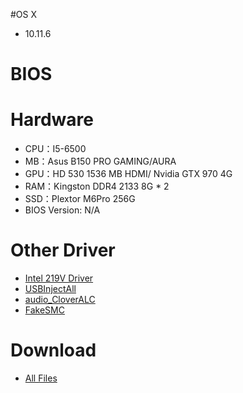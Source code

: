 #OS X
- 10.11.6

# BIOS


# Hardware
- CPU：I5-6500
- MB：Asus B150 PRO GAMING/AURA
- GPU：HD 530 1536 MB HDMI/ Nvidia GTX 970 4G
- RAM：Kingston DDR4 2133 8G * 2
- SSD：Plextor M6Pro 256G
- BIOS Version: N/A

# Other Driver
- [Intel 219V Driver](https://bitbucket.org/RehabMan/os-x-intel-network/downloads/RehabMan-IntelMausiEthernet-v2-2016-0419.zip)
- [USBInjectAll](https://bitbucket.org/RehabMan/os-x-usb-inject-all/downloads/RehabMan-USBInjectAll-2016-0907.zip)
- [audio_CloverALC](https://github.com/toleda/audio_CloverALC/archive/master.zip)
- [FakeSMC](https://bitbucket.org/RehabMan/os-x-fakesmc-kozlek/downloads/RehabMan-FakeSMC-2016-0908.zip)

# Download
* [All Files]()

![]()